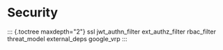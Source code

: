 Security
========

::: {.toctree maxdepth="2"}
ssl jwt_authn_filter ext_authz_filter rbac_filter threat_model
external_deps google_vrp
:::
